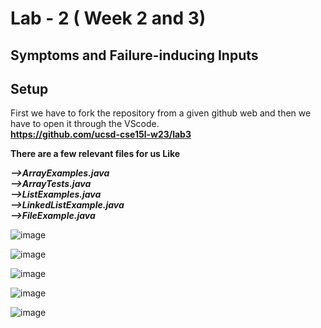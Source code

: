 # Lab - 2 ( Week 2 and 3)

## Symptoms and Failure-inducing Inputs

## Setup
  First we have to fork the repository from a given github web and then we have to open it through the VScode.  
    **https://github.com/ucsd-cse15l-w23/lab3**
 
 **There are a few relevant files for us Like**

***-->ArrayExamples.java  
-->ArrayTests.java  
-->ListExamples.java  
-->LinkedListExample.java  
-->FileExample.java***

![image](https://user-images.githubusercontent.com/122564368/215680175-3eab9d04-446e-4b02-b2a0-41351106c5ae.png)

![image](https://user-images.githubusercontent.com/122564368/215682540-1322af3b-7722-4071-84d4-3db01f2e1fb1.png)


![image](https://user-images.githubusercontent.com/122564368/215682821-4855776e-7109-4320-907d-124c39227b2a.png)

![image](https://user-images.githubusercontent.com/122564368/215683252-2e3a9772-ccb2-43a4-b89e-07382bd92a45.png)

![image](https://user-images.githubusercontent.com/122564368/215680008-7e956235-80da-4eac-a02c-cffc6c69c73b.png)


